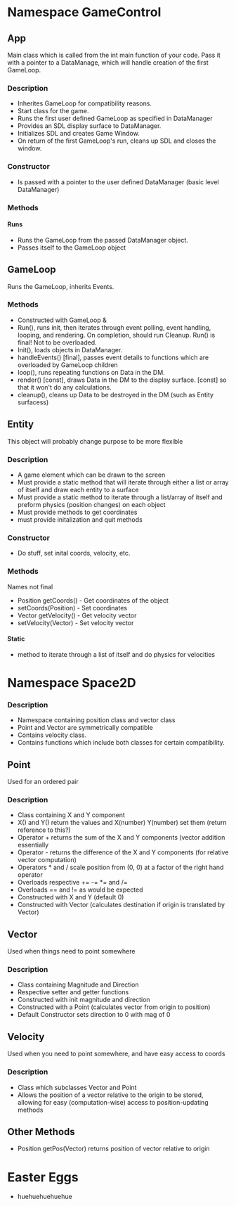 # Namespace GameControl #

## App ##
Main class which is called from the int main function of your code. 
Pass it with a pointer to a DataManage, which will handle creation of the first GameLoop. 

### Description ###
- Inherites GameLoop for compatibility reasons.
- Start class for the game.
- Runs the first user defined GameLoop as specified in DataManager
- Provides an SDL display surface to DataManager.
- Initializes SDL and creates Game Window.
- On return of the first GameLoop's run, cleans up SDL and closes the window.

### Constructor ###
- Is passed with a pointer to the user defined DataManager (basic level DataManager)

### Methods ###

#### Runs ####
- Runs the GameLoop from the passed DataManager object.
- Passes itself to the GameLoop object

## GameLoop ##
Runs the GameLoop, inherits Events.

### Methods ###
- Constructed with GameLoop &
- Run(), runs init, then iterates through event polling, event handling, looping, and rendering. On completion, should run Cleanup. Run() is final! Not to be overloaded.
- Init(), loads objects in DataManager.
- handleEvents() [final], passes event details to functions which are overloaded by GameLoop children
- loop(), runs repeating functions on Data in the DM.
- render() [const], draws Data in the DM to the display surface. [const] so that it won't do any calculations.
- cleanup(), cleans up Data to be destroyed in the DM (such as Entity surfacess)

## Entity ##
This object will probably change purpose to be more flexible
### Description ###
- A game element which can be drawn to the screen
- Must provide a static method that will iterate through either a list or array of itself and draw each entity to a surface
- Must provide a static method to iterate through a list/array of itself and preform physics (position changes)  on each object
- Must provide methods to get coordinates
- must provide initalization and quit methods

### Constructor ###
- Do stuff, set inital coords, velocity, etc.

### Methods ###
Names not final
- Position getCoords() - Get coordinates of the object
- setCoords(Position) - Set coordinates
- Vector getVelocity() - Get velocity vector
- setVelocity(Vector) - Set velocity vector

#### Static ####
- method to iterate through a list of itself and do physics for velocities

# Namespace Space2D #

### Description ###
- Namespace containing position class and vector class
- Point and Vector are symmetrically compatible
- Contains velocity class.
- Contains functions which include both classes for certain compatibility.

## Point ##
Used for an ordered pair
### Description ###
- Class containing X and Y component
- X() and Y() return the values and X(number) Y(number) set them (return reference to this?)
- Operator + returns the sum of the X and Y components (vector addition essentially
- Operator - returns the difference of the X and Y components (for relative vector computation)
- Operators * and / scale position from (0, 0) at a factor of the right hand operator
- Overloads respective += -= *= and /=
- Overloads == and != as would be expected
- Constructed with X and Y (default 0)
- Constructed with Vector (calculates destination if origin is translated by Vector)

## Vector ##
Used when things need to point somewhere
### Description ###
- Class containing Magnitude and Direction
- Respective setter and getter functions
- Constructed with init magnitude and direction
- Constructed with a Point (calculates vector from origin to position)
- Default Constructor sets direction to 0 with mag of 0

## Velocity ##
Used when you need to point somewhere, and have easy access to coords
### Description ###
- Class which subclasses Vector and Point
- Allows the position of a vector relative to the origin to be stored,
  allowing for easy (computation-wise) access to position-updating methods

## Other Methods ##
- Position getPos(Vector) returns position of vector relative to origin


# Easter Eggs #
- huehuehuehuehue
